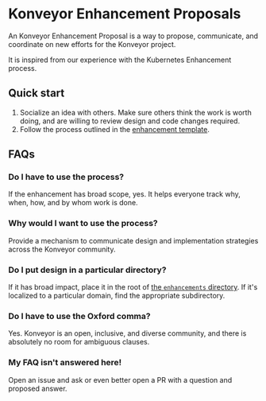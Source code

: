 # Konveyor Enhancement Proposals

An Konveyor Enhancement Proposal is a way to propose, communicate, and coordinate on new efforts for the Konveyor project.

It is inspired from our experience with the Kubernetes Enhancement process.

## Quick start

1. Socialize an idea with others.  Make sure others think the work is worth doing, and are willing to review design and code changes required.
2. Follow the process outlined in the [enhancement template](enhancement_template.md).

## FAQs

### Do I have to use the process?

If the enhancement has broad scope, yes.  It helps everyone track why, when, how, and by whom work is done.

### Why would I want to use the process?

Provide a mechanism to communicate design and implementation strategies across the Konveyor community.

### Do I put design in a particular directory?

If it has broad impact, place it in the root of [the `enhancements` directory](../enhancements).  If it's localized to a particular domain, find the appropriate subdirectory.

### Do I have to use the Oxford comma?

Yes. Konveyor is an open, inclusive, and diverse community, and there is absolutely no room for ambiguous clauses.

### My FAQ isn't answered here!

Open an issue and ask or even better open a PR with a question and proposed answer.
